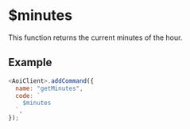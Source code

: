 # $minutes

This function returns the current minutes of the hour.

## Example

```js
<AoiClient>.addCommand({
  name: "getMinutes",
  code: `
    $minutes
  `,
});
```